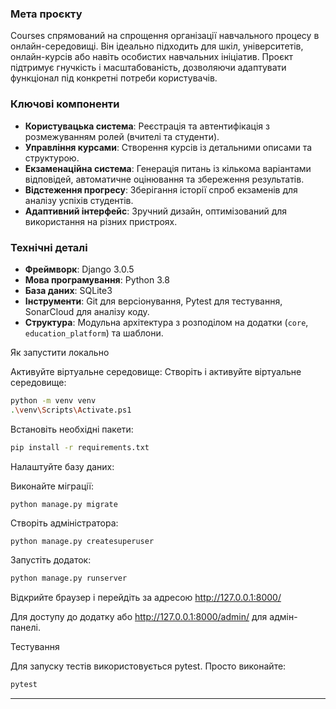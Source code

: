 
### Мета проєкту
Courses спрямований на спрощення організації навчального процесу в онлайн-середовищі. Він ідеально підходить для шкіл, університетів, онлайн-курсів або навіть особистих навчальних ініціатив. Проєкт підтримує гнучкість і масштабованість, дозволяючи адаптувати функціонал під конкретні потреби користувачів.

### Ключові компоненти
- **Користувацька система**: Реєстрація та автентифікація з розмежуванням ролей (вчителі та студенти).
- **Управління курсами**: Створення курсів із детальними описами та структурою.
- **Екзаменаційна система**: Генерація питань із кількома варіантами відповідей, автоматичне оцінювання та збереження результатів.
- **Відстеження прогресу**: Зберігання історії спроб екзаменів для аналізу успіхів студентів.
- **Адаптивний інтерфейс**: Зручний дизайн, оптимізований для використання на різних пристроях.

### Технічні деталі
- **Фреймворк**: Django 3.0.5
- **Мова програмування**: Python 3.8
- **База даних**: SQLite3 
- **Інструменти**: Git для версіонування, Pytest для тестування, SonarCloud для аналізу коду.
- **Структура**: Модульна архітектура з розподілом на додатки (`core`, `education_platform`) та шаблони.

Як запустити локально

Активуйте віртуальне середовище:
Створіть і активуйте віртуальне середовище:
```bash
python -m venv venv
.\venv\Scripts\Activate.ps1 
```
Встановіть необхідні пакети:
```bash
pip install -r requirements.txt
```
Налаштуйте базу даних:

Виконайте міграції:
```bash
python manage.py migrate
```
Створіть адміністратора:
```
python manage.py createsuperuser
```
Запустіть додаток:
```bash
python manage.py runserver
```
Відкрийте браузер і перейдіть за адресою http://127.0.0.1:8000/ 

Для доступу до додатку або http://127.0.0.1:8000/admin/ для адмін-панелі.

Тестування

Для запуску тестів використовується pytest. Просто виконайте:

```bash
pytest
```


---
